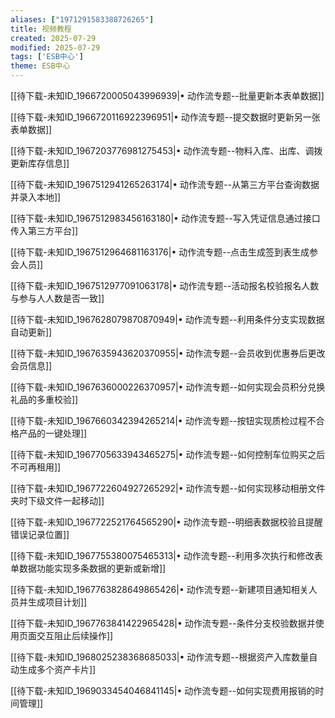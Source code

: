 ```yaml
---
aliases: ["1971291583388726265"]
title: 视频教程
created: 2025-07-29
modified: 2025-07-29
tags: ['ESB中心']
theme: ESB中心
---
```


[[待下载-未知ID_1966720005043996939|﻿﻿• 动作流专题--批量更新本表单数据]]

[[待下载-未知ID_1966720116922396951|﻿﻿• 动作流专题--提交数据时更新另一张表单数据]]

[[待下载-未知ID_1967203776981275453|﻿﻿﻿﻿• 动作流专题--物料入库、出库、调拨更新库存信息]]

[[待下载-未知ID_1967512941265263174|﻿﻿﻿﻿• 动作流专题--从第三方平台查询数据并录入本地]]

[[待下载-未知ID_1967512983456163180|﻿﻿﻿﻿• 动作流专题--写入凭证信息通过接口传入第三方平台]]

[[待下载-未知ID_1967512964681163176|﻿﻿• 动作流专题--点击生成签到表生成参会人员]]

[[待下载-未知ID_1967512977091063178|﻿﻿• 动作流专题--活动报名校验报名人数与参与人人数是否一致]]

[[待下载-未知ID_1967628079870870949|﻿﻿• 动作流专题--利用条件分支实现数据自动更新]]

[[待下载-未知ID_1967635943620370955|﻿﻿• 动作流专题--会员收到优惠券后更改会员信息]]

[[待下载-未知ID_1967636000226370957|﻿﻿• 动作流专题--如何实现会员积分兑换礼品的多重校验]]

[[待下载-未知ID_1967660342394265214|• 动作流专题--按钮实现质检过程不合格产品的一键处理]]

[[待下载-未知ID_1967705633943465275|• 动作流专题--如何控制车位购买之后不可再租用]]

[[待下载-未知ID_1967722604927265292|• 动作流专题--如何实现移动相册文件夹时下级文件一起移动]]

[[待下载-未知ID_1967722521764565290|• 动作流专题--明细表数据校验且提醒错误记录位置]]

[[待下载-未知ID_1967755380075465313|• 动作流专题--利用多次执行和修改表单数据功能实现多条数据的更新或新增]]

[[待下载-未知ID_1967763828649865426|• 动作流专题--新建项目通知相关人员并生成项目计划]]

[[待下载-未知ID_1967763841422965428|• 动作流专题--条件分支校验数据并使用页面交互阻止后续操作]]

[[待下载-未知ID_1968025238368685033|• 动作流专题--根据资产入库数量自动生成多个资产卡片]]

[[待下载-未知ID_1969033454046841145|• 动作流专题--如何实现费用报销的时间管理]]
